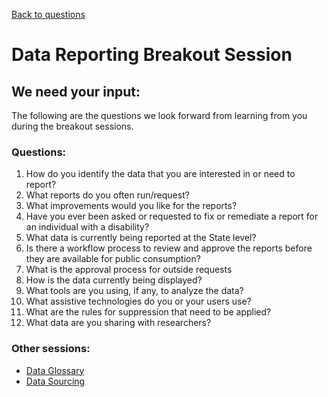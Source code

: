 [Back to questions](/os3-resources/questions/)

# Data Reporting Breakout Session

## We need your input:
The following are the questions we look forward from learning from you during the breakout sessions.

### Questions:
1. How do you identify the data that you are interested in or need to report? 
2. What reports do you often run/request?
3. What improvements would you like for the reports? 
4. Have you ever been asked or requested to fix or remediate a report for an individual with a disability?
5. What data is currently being reported at the State level? 
6. Is there a workflow process to review and approve the reports before they are available for public consumption?
7. What is the approval process for outside requests 
8. How is the data currently being displayed? 
9. What tools are you using, if any, to analyze the data?
10. What assistive technologies do you or your users use?
11. What are the rules for suppression that need to be applied?
12. What data are you sharing with researchers?

### Other sessions:

- [Data Glossary](glossary.md)
- [Data Sourcing](sourcing.md)

